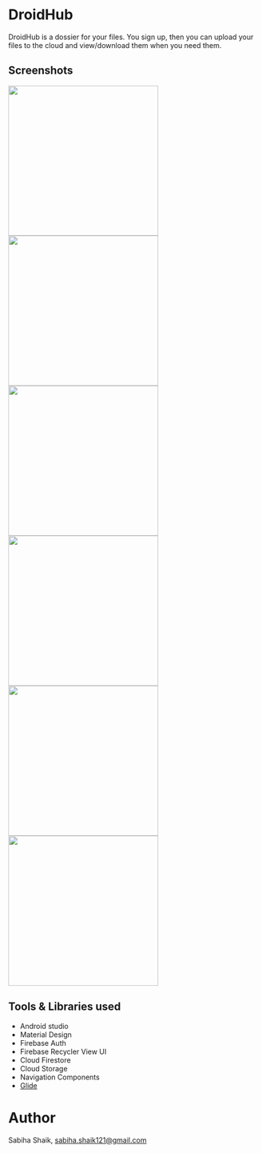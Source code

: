 # DroidHub

DroidHub is a dossier for your files. You sign up, then you can upload your files to the cloud and view/download them when you need them.

## Screenshots 
<img src="https://imgur.com/dfLL2oK.jpg" height = 300px /> <img src="https://imgur.com/yrw6rqb.jpg" height = 300px />
<img src="https://imgur.com/B8lgGFM.jpg" height = 300px /><img src="https://imgur.com/Y86DOPE.jpg" height = 300px /> <img src="https://imgur.com/nxrtbHu.jpg" height = 300px />
<img src="https://imgur.com/C7506U9.jpg" height = 300px />


## Tools & Libraries used

- Android studio
- Material Design
- Firebase Auth
- Firebase Recycler View UI
- Cloud Firestore
- Cloud Storage
- Navigation Components
- [Glide](https://bumptech.github.io/glide/)
 
# Author
Sabiha Shaik, sabiha.shaik121@gmail.com
